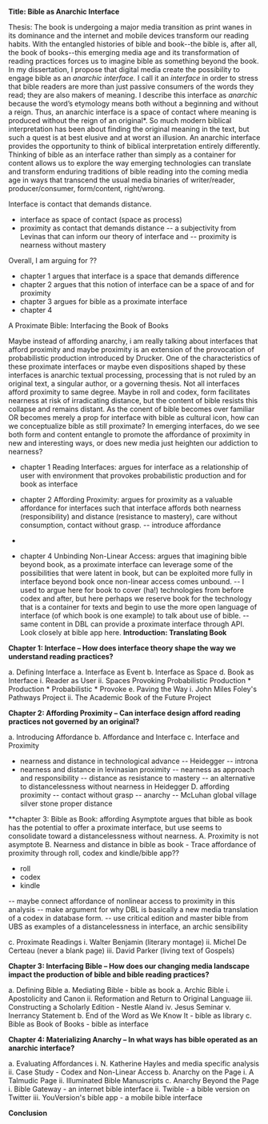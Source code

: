 **Title: Bible as Anarchic Interface**

Thesis: The book is undergoing a major media transition as print wanes in its dominance and the internet and mobile devices transform our reading habits. With the entangled histories of bible and book--the bible is, after all, the book of books--this emerging media age and its transformation of reading practices forces us to imagine bible as something beyond the book. In my dissertation, I propose that digital media create the possibility to engage bible as an *anarchic interface.* I call it an *interface* in order to stress that bible readers are more than just passive consumers of the words they read; they are also makers of meaning. I describe this interface as *anarchic* because the word’s etymology means both without a beginning and without a reign. Thus, an anarchic interface is a space of contact where meaning is produced without the reign of an original*. So much modern biblical interpretation has been about finding the original meaning in the text, but such a quest is at best elusive and at worst an illusion. An anarchic interface provides the opportunity to think of biblical interpretation entirely differently. Thinking of bible as an interface rather than simply as a container for content allows us to explore the way emerging technologies can translate and transform enduring traditions of bible reading into the coming media age in ways that transcend the usual media binaries of writer/reader, producer/consumer, form/content, right/wrong.

Interface is contact that demands distance. 
- interface as space of contact (space as process)
- proximity as contact that demands distance
-- a subjectivity from Levinas that can inform our theory of interface and 
-- proximity is nearness without mastery

Overall, I am arguing for ??
- chapter 1 argues that interface is a space that demands difference 
- chapter 2 argues that this notion of interface can be a space of and for proximity
- chapter 3 argues for bible as a proximate interface 
- chapter 4

A Proximate Bible: Interfacing the Book of Books

Maybe instead of affording anarchy, i am really talking about interfaces that afford proximity and maybe proximity is an extension of the provocation of probabilistic production introduced by Drucker. One of the characteristics of these proximate interfaces or maybe even dispositions shaped by these interfaces is anarchic textual processing, processing that is not ruled by an original text, a singular author, or a governing thesis. Not all interfaces afford proximity to same degree. Maybe in roll and codex, form facilitates nearness at risk of irradicating distance, but the content of bible resists this collapse and remains distant. As the conent of bible becomes over familiar OR becomes merely a prop for interface with bible as cultural icon, how can we conceptualize bible as still proximate? In emerging interfaces, do we see both form and content entangle to promote the affordance of proximity in new and interesting ways, or does new media just heighten our addiction to nearness? 

- chapter 1 Reading Interfaces: argues for interface as a relationship of user with environment that provokes probabilistic production and for book as interface 
- chapter 2 Affording Proximity: argues for proximity as a valuable affordance for interfaces such that interface affords both nearness (responsibility) and distance (resistance to mastery), care without consumption, contact without grasp. 
-- introduce affordance

- 
- chapter 4 Unbinding Non-Linear Access: argues that imagining bible beyond book, as a proximate interface can leverage some of the possibilities that were latent in book, but can be exploited more fully in interface beyond book once non-linear access comes unbound.
-- I used to argue here for book to cover (ha!) technologies from before codex and after, but here perhaps we reserve book for the technology that is a container for texts and begin to use the more open language of interface (of which book is one example) to talk about use of bible. 
-- same content in DBL can provide a proximate interface through API. Look closely at bible app here.
**Introduction: Translating Book**

**Chapter 1: Interface – How does interface theory shape the way we understand reading practices?**

a. Defining Interface
a. Interface as Event
b. Interface as Space
d. Book as Interface
    i. Reader as User
    ii. Spaces Provoking Probabilistic Production
        * Production
        * Probabilistic
        * Provoke
e. Paving the Way
    i. John Miles Foley's Pathways Project
    ii. The Academic Book of the Future Project
         
**Chapter 2: Affording Proximity – Can interface design afford reading practices not governed by an original?**

a. Introducing Affordance
b. Affordance and Interface
c. Interface and Proximity
- nearness and distance in technological advance
-- Heidegger 
-- introna
- nearness and distance in levinasian proximity
-- nearness as approach and responsibility
-- distance as resistance to mastery
-- an alternative to distancelessness without nearness in Heidegger 
D. affording proximity 
-- contact without grasp
-- anarchy
-- McLuhan global village silver stone proper distance

**chapter 3: Bible as Book: affording Asymptote
argues that bible as book has the potential to offer a proximate interface, but use seems to consolidate toward a distancelessness without nearness. 
A. Proximity is not asymptote
B. Nearness and distance in bible as book - Trace affordance of proximity through roll, codex and kindle/bible app??
- roll
- codex
- kindle

-- maybe connect affordance of nonlinear access to proximity in this analysis
-- make argument for why DBL is basically a new media translation of a codex in database form. 
-- use critical edition and master bible from UBS as examples of a distancelessness in interface, an archic sensibility 

c. Proximate Readings
    i. Walter Benjamin (literary montage)
    ii. Michel De Certeau (never a blank page)
    iii. David Parker (living text of Gospels)

**Chapter 3: Interfacing Bible – How does our changing media landscape impact the production of bible and bible reading practices?**

a. Defining Bible
a. Mediating Bible - bible as book
a. Archic Bible
    i. Apostolicity and Canon
    ii. Reformation and Return to Original Language
    iii. Constructing a Scholarly Edition - Nestle Aland
    iv. Jesus Seminar
    v. Inerrancy Statement
b. End of the Word as We Know It - bible as library
c. Bible as Book of Books - bible as interface

**Chapter 4: Materializing Anarchy – In what ways has bible operated as an anarchic interface?**

a. Evaluating Affordances
    i. N. Katherine Hayles and media specific analysis
    ii. Case Study - Codex and Non-Linear Access
b. Anarchy on the Page
    i. A Talmudic Page
    ii. Illuminated Bible Manuscripts
c. Anarchy Beyond the Page
    i. Bible Gateway - an internet bible interface
    ii. Twible - a bible version on Twitter
    iii. YouVersion's bible app - a mobile bible interface

**Conclusion**